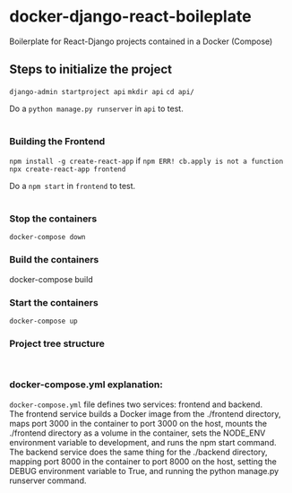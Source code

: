 # docker-django-react-boileplate
Boilerplate for React-Django projects contained in a Docker (Compose)



## Steps to initialize the project
```django-admin startproject api```
```mkdir api```
```cd api/```

Do a ```python manage.py runserver``` in ```api``` to test. <br><br>



### Building the Frontend
```npm install -g create-react-app``` if ```npm ERR! cb.apply is not a function``` <br>
```npx create-react-app frontend``` <br>


Do a ```npm start``` in ```frontend``` to test. <br>
<br>




### Stop the containers
```docker-compose down```

### Build the containers

docker-compose build


### Start the containers
```docker-compose up```




### Project tree structure

<code>
</code>

### docker-compose.yml explanation:

```docker-compose.yml``` file defines two services: frontend and backend. <br>
The frontend service builds a Docker image from the ./frontend directory, maps port 3000 in the container to port 3000 on the host, mounts the ./frontend directory as a volume in the container, sets the NODE_ENV environment variable to development, and runs the npm start command. The backend service does the same thing for the ./backend directory, mapping port 8000 in the container to port 8000 on the host, setting the DEBUG environment variable to True, and running the python manage.py runserver command.